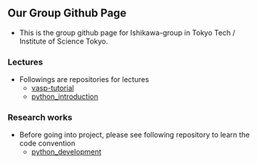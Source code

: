 ## Our Group Github Page
* This is the group github page for Ishikawa-group in Tokyo Tech / Institute of Science Tokyo.

### Lectures
* Followings are repositories for lectures
  + [vasp-tutorial](https://github.com/ishikawa-group/vasp_how_to)
  + [python_introduction](https://github.com/ishikawa-group/python_introduction)

### Research works
* Before going into project, please see following repository to learn the code convention
  + [python_development](https://github.com/ishikawa-group/python_development)
